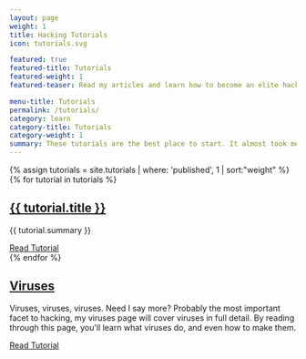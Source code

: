 ```yaml
---
layout: page
weight: 1
title: Hacking Tutorials
icon: tutorials.svg

featured: true
featured-title: Tutorials
featured-weight: 1
featured-teaser: Read my articles and learn how to become an elite hacker!

menu-title: Tutorials
permalink: /tutorials/
category: learn
category-title: Tutorials
category-weight: 1
summary: These tutorials are the best place to start. It almost took me two years to get to where I am and become known as an elite hacker. I wrote these tutorials so you can read them and become a hacker within months.
---
```

<div class="pure-g">
  <div class="tutorials">
  {% assign tutorials = site.tutorials | where: 'published', 1 | sort:"weight" %}
  {% for tutorial in tutorials %}
    <div class="pure-u-1">
      <div class="tutorial content-row">
        <h2><a href="{{ tutorial.url }}" title="{{ tutorial.title }}">{{ tutorial.title }}</a></h2>
        <p>{{ tutorial.summary }}</p>
        <a class="pure-button" title="Read {{ tutorial.title }}" href="{{ tutorial.url }}">Read Tutorial <i class="fa fa-caret-right"></i></a>
      </div>
    </div>
  {% endfor %}
    <div class="pure-u-1">
      <div class="tutorial content-row">
        <h2><a href="/tutorials/viruses">Viruses</a></h2>
        <p>Viruses, viruses, viruses. Need I say more? Probably the most important facet to hacking, my viruses page will cover viruses in full detail. By reading through this page, you'll learn what viruses do, and even how to make them.</p>
        <a class="pure-button" title="Read Viruses" href="/tutorials/viruses">Read Tutorial <i class="fa fa-caret-right"></i></a>
      </div>
    </div>
  </div> <!-- /.tutorials -->
</div>
